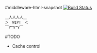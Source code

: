 #middleware-html-snapshot [![Build Status](https://travis-ci.org/ahomu/middleware-html-snapshot.png?branch=master)](https://travis-ci.org/ahomu/middleware-html-snapshot)

```
＿人人人人＿
＞　WIP!　＜
￣Y^Y^Y￣
```

#TODO

- Cache control